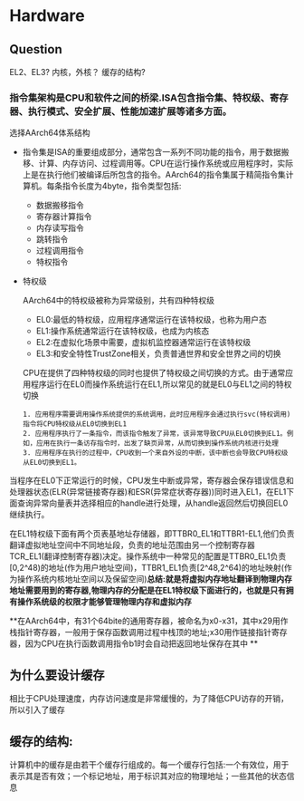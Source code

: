 # Hardware

## Question

EL2、EL3?
内核，外核？
缓存的结构?


###  指令集架构是CPU和软件之间的桥梁.ISA包含指令集、特权级、寄存器、执行模式、安全扩展、性能加速扩展等诸多方面。

选择AArch64体系结构

+ 指令集是ISA的重要组成部分，通常包含一系列不同功能的指令，用于数据搬移、计算、内存访问、过程调用等。CPU在运行操作系统或应用程序时，实际上是在执行他们被编译后所包含的指令。AArch64的指令集属于精简指令集计算机。每条指令长度为4byte，指令类型包括:
     + 数据搬移指令
     + 寄存器计算指令
     + 内存读写指令
     + 跳转指令
     + 过程调用指令
     + 特权指令
     

+ 特权级
  
  AArch64中的特权级被称为异常级别，共有四种特权级
     
     + EL0:最低的特权级，应用程序通常运行在该特权级，也称为用户态
     + EL1:操作系统通常运行在该特权级，也成为内核态
     + EL2:在虚拟化场景中需要，虚拟机监控器通常运行在该特权级
     + EL3:和安全特性TrustZone相关，负责普通世界和安全世界之间的切换

  CPU在提供了四种特权级的同时也提供了特权级之间切换的方式。由于通常应用程序运行在EL0而操作系统运行在EL1,所以常见的就是EL0与EL1之间的特权切换

      1. 应用程序需要调用操作系统提供的系统调用，此时应用程序会通过执行svc(特权调用)指令将CPU特权级从EL0切换到EL1
      2. 应用程序执行了一条指令，而该指令触发了异常，该异常导致CPU从EL0切换到EL1。例如，应用在执行一条访存指令时，出发了缺页异常，从而切换到操作系统内核进行处理
      3. 应用程序在执行的过程中，CPU收到一个来自外设的中断，该中断也会导致CPU特权级从EL0切换到EL1。
  

当程序在EL0下正常运行的时候，CPU发生中断或异常，寄存器会保存错误信息和处理器状态(ELR(异常链接寄存器)和ESR(异常症状寄存器))同时进入EL1，在EL1下面查询异常向量表并选择相应的handle进行处理，从handle返回然后切换回EL0继续执行。


在EL1特权级下面有两个页表基地址存储器，即TTBR0_EL1和TTBR1-EL1,他们负责翻译虚拟地址空间中不同地址段，负责的地址范围由另一个控制寄存器TCR_EL1(翻译控制寄存器)决定。操作系统中一种常见的配置是TTBR0_EL1负责[0,2^48)的地址(作为用户地址空间)，TTBR1_EL1负责[2^48,2^64)的地址映射(作为操作系统内核地址空间以及保留空间)**总结:就是将虚拟内存地址翻译到物理内存地址需要用到的寄存器,物理内存的分配是在EL1特权级下面进行的，也就是只有拥有操作系统级的权限才能够管理物理内存和虚拟内存**


**在AArch64中，有31个64bite的通用寄存器，被命名为x0-x31，其中x29用作栈指针寄存器，一般用于保存函数调用过程中栈顶的地址;x30用作链接指针寄存器，因为CPU在执行函数调用指令b1时会自动把返回地址保存在其中 **


## 为什么要设计缓存

   相比于CPU处理速度，内存访问速度是非常缓慢的，为了降低CPU访存的开销，所以引入了缓存

##  缓存的结构:


  计算机中的缓存是由若干个缓存行组成的。每一个缓存行包括:一个有效位，用于表示其是否有效；一个标记地址，用于标识其对应的物理地址；一些其他的状态信息 